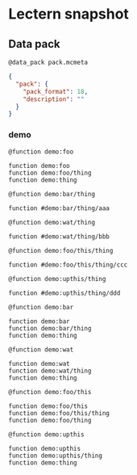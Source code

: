 # Lectern snapshot

## Data pack

`@data_pack pack.mcmeta`

```json
{
  "pack": {
    "pack_format": 18,
    "description": ""
  }
}
```

### demo

`@function demo:foo`

```mcfunction
function demo:foo
function demo:foo/thing
function demo:thing
```

`@function demo:bar/thing`

```mcfunction
function #demo:bar/thing/aaa
```

`@function demo:wat/thing`

```mcfunction
function #demo:wat/thing/bbb
```

`@function demo:foo/this/thing`

```mcfunction
function #demo:foo/this/thing/ccc
```

`@function demo:upthis/thing`

```mcfunction
function #demo:upthis/thing/ddd
```

`@function demo:bar`

```mcfunction
function demo:bar
function demo:bar/thing
function demo:thing
```

`@function demo:wat`

```mcfunction
function demo:wat
function demo:wat/thing
function demo:thing
```

`@function demo:foo/this`

```mcfunction
function demo:foo/this
function demo:foo/this/thing
function demo:foo/thing
```

`@function demo:upthis`

```mcfunction
function demo:upthis
function demo:upthis/thing
function demo:thing
```
